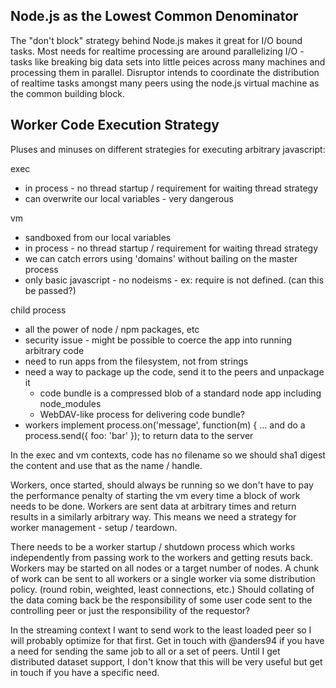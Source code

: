 Node.js as the Lowest Common Denominator
----------------------------------------
The "don't block" strategy behind Node.js makes it great for I/O bound tasks. 
Most needs for realtime processing are around parallelizing I/O - tasks like breaking big 
data sets into little peices across many machines and processing them in parallel. Disruptor
intends to coordinate the distribution of realtime tasks amongst many peers using the 
node.js virtual machine as the common building block.

Worker Code Execution Strategy
------------------------------
Pluses and minuses on different strategies for executing arbitrary javascript:

exec
  * in process - no thread startup / requirement for waiting thread strategy
  * can overwrite our local variables - very dangerous

vm
  * sandboxed from our local variables
  * in process - no thread startup / requirement for waiting thread strategy
  * we can catch errors using 'domains' without bailing on the master process
  * only basic javascript - no nodeisms - ex: require is not defined. (can this be passed?)

child process
  * all the power of node / npm packages, etc
  * security issue - might be possible to coerce the app into running arbitrary code
  * need to run apps from the filesystem, not from strings
  * need a way to package up the code, send it to the peers and unpackage it
    * code bundle is a compressed blob of a standard node app including node_modules
    * WebDAV-like process for delivering code bundle?
  * workers implement process.on('message', function(m) { ... and do a 
    process.send({ foo: 'bar' }); to return data to the server

In the exec and vm contexts, code has no filename so we should sha1 digest the content 
and use that as the name / handle.

Workers, once started, should always be running so we don't have to pay the performance
penalty of starting the vm every time a block of work needs to be done. Workers are sent 
data at arbitrary times and return results in a similarly arbitrary way. This means we 
need a strategy for worker management - setup / teardown.

There needs to be a worker startup / shutdown process which works independently from 
passing work to the workers and getting resuts back. Workers may be started on all nodes 
or a target number of nodes. A chunk of work can be sent to all workers or a single worker
via some distribution policy. (round robin, weighted, least connections, etc.) Should 
collating of the data coming back be the responsibility of some user code sent to the
controlling peer or just the responsibility of the requestor?

In the streaming context I want to send work to the least loaded peer so I will probably
optimize for that first. Get in touch with @anders94 if you have a need for sending the
same job to all or a set of peers. Until I get distributed dataset support, I don't know 
that this will be very useful but get in touch if you have a specific need.
